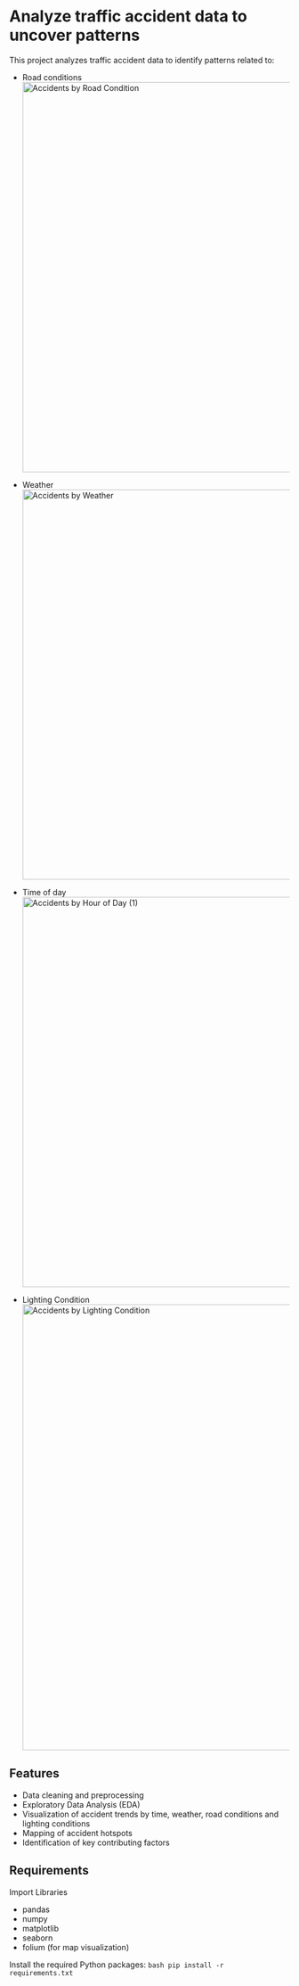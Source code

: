 # Analyze traffic accident data to uncover patterns
This project analyzes traffic accident data to identify patterns related to:
- Road conditions
  <img width="1400" height="700" alt="Accidents by Road Condition" src="https://github.com/user-attachments/assets/a7a04d6d-7efd-4e23-89da-b7f2b0a4812a" />

- Weather
  <img width="1400" height="700" alt="Accidents by Weather" src="https://github.com/user-attachments/assets/3ad1dfd9-8f85-4ce1-a1a4-89f512ad0709" />

- Time of day
  <img width="1400" height="700" alt="Accidents by Hour of Day (1)" src="https://github.com/user-attachments/assets/935c33a4-85ff-48de-98a8-f6a3b15634cb" />
  
- Lighting Condition
  <img width="800" height="800" alt="Accidents by Lighting Condition" src="https://github.com/user-attachments/assets/80b69b11-754d-47b9-9040-ecb963a8f99f" />

## Features
- Data cleaning and preprocessing
- Exploratory Data Analysis (EDA)
- Visualization of accident trends by time, weather, road conditions and lighting conditions
- Mapping of accident hotspots
- Identification of key contributing factors

## Requirements
Import Libraries
- pandas
- numpy
- matplotlib
- seaborn
- folium (for map visualization)

 Install the required Python packages:
    ```bash
    pip install -r requirements.txt
    ```
